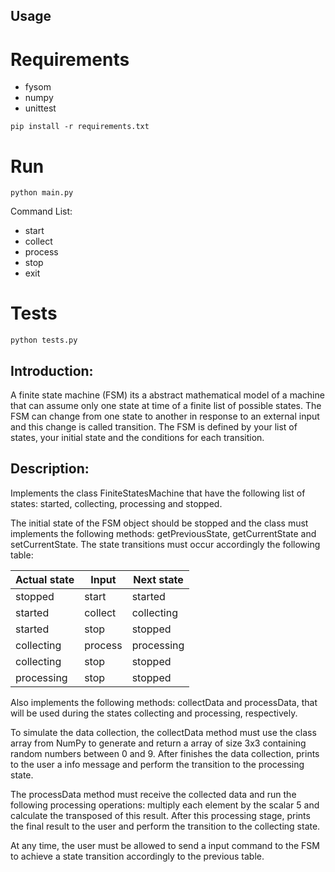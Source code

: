 ## Usage

# Requirements

* fysom
* numpy
* unittest

`pip install -r requirements.txt`

# Run

`python main.py`

Command List:
* start
* collect
* process
* stop
* exit

# Tests

`python tests.py`

## Introduction:

A finite state machine (FSM) its a abstract mathematical model of a machine that can assume only one state at time of a finite list of possible states.
The FSM can change from one state to another in response to an external input and this change is called transition. The FSM is defined by your list of states, your initial state and the conditions for each transition.

## Description:

Implements the class FiniteStatesMachine that have the following list of states: started, collecting, processing and stopped.

The initial state of the FSM object should be stopped and the class must implements the following methods: getPreviousState, getCurrentState and setCurrentState.
The state transitions must occur accordingly the following table:

| Actual state  | Input   | Next state |
|---------------|---------|------------|
| stopped       | start   | started    |
| started       | collect | collecting |
| started       | stop    | stopped    |
| collecting    | process | processing |
| collecting    | stop    | stopped    |
| processing    | stop    | stopped    |

Also implements the following methods: collectData and processData, that will be used during the states collecting and processing, respectively.

To simulate the data collection, the collectData method must use the class array from NumPy to generate and return a array of size 3x3 containing random numbers between 0 and 9. After finishes the data collection, prints to the user a info message and perform the transition to the processing state.

The processData method must receive the collected data and run the following processing operations: multiply each element by the scalar 5 and calculate the transposed of this result. After this processing stage, prints the final result to the user and perform the transition to the collecting state.

At any time, the user must be allowed to send a input command to the FSM to achieve a state transition accordingly to the previous table.
